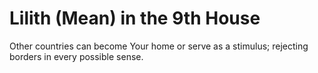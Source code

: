 # **Lilith (Mean) in the 9th House**

Other countries can become Your home or serve as a stimulus; rejecting borders in every possible sense.